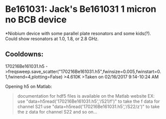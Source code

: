 Be161031: Jack's Be161031 1 micron no BCB device
==========================================

*Niobium device with some parallel plate resonators and some kids(?). Could
show resonators at 1.0, 1.8, or 2.8 GHz.

Cooldowns:
-----------

170216Be161031.h5 -
    >freqsweep.save_scatter("170216Be161031.h5",fwinsize=0.005,fwinstart=0.1,fwinend=4,plotting=False)
    >4.610K
    >Taken on 02/16/2017 9:14-10:24 AM

Opening h5 on Matlab:
>documentation for hdf5 files is available on the Matlab website
>EX: use "data=h5read('170216Be161031.h5','/S21/f')" to take the f data for channel S21
>use "data=h5read('170216Be161031.h5','/S22/z')" to take the z data for channel S22 and so on...
